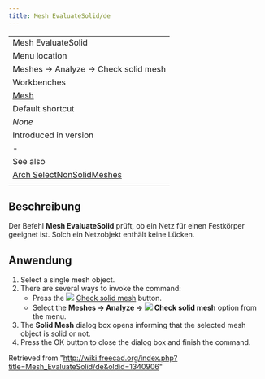 ```yaml
---
title: Mesh EvaluateSolid/de
---
```


|                                                                                     |
| ----------------------------------------------------------------------------------- |
| Mesh EvaluateSolid                                                                  |
| Menu location                                                                       |
| Meshes → Analyze → Check solid mesh                                                 |
| Workbenches                                                                         |
| [Mesh](/Mesh_Workbench "Mesh Workbench")                                            |
| Default shortcut                                                                    |
| _None_                                                                              |
| Introduced in version                                                               |
| -                                                                                   |
| See also                                                                            |
| [Arch SelectNonSolidMeshes](/Arch_SelectNonSolidMeshes "Arch SelectNonSolidMeshes") |
|                                                                                     |

## Beschreibung

Der Befehl **Mesh EvaluateSolid** prüft, ob ein Netz für einen Festkörper geeignet ist. Solch ein Netzobjekt enthält keine Lücken.

## Anwendung

1. Select a single mesh object.
2. There are several ways to invoke the command:
   - Press the ![](/images/Mesh_EvaluateSolid.svg) [Check solid mesh](/Mesh_EvaluateSolid "Mesh EvaluateSolid") button.
   - Select the **Meshes → Analyze → ![](/images/Mesh_EvaluateSolid.svg) Check solid mesh** option from the menu.
3. The **Solid Mesh** dialog box opens informing that the selected mesh object is solid or not.
4. Press the OK button to close the dialog box and finish the command.

Retrieved from "<http://wiki.freecad.org/index.php?title=Mesh_EvaluateSolid/de&oldid=1340906>"
